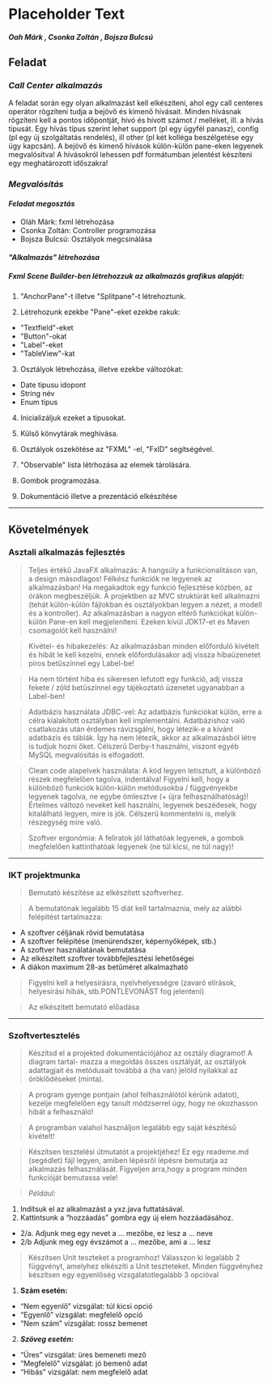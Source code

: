 # Placeholder Text


##### Oah Márk , Csonka Zoltán , Bojsza Bulcsú 


## **Feladat**


### ***Call Center alkalmazás***

A feladat során egy olyan alkalmazást kell elkészíteni, ahol egy call centeres operátor rögzíteni tudja a bejövő és kimenő hívásait. Minden hívásnak rögzíteni kell a pontos időpontját, hívó és hívott számot / melléket, ill. a hívás típusát. Egy hívás típus szerint lehet support (pl egy ügyfél panasz), config (pl egy új szolgáltatás rendelés), ill other (pl két kolléga beszélgetése egy ügy kapcsán). A bejövő és kimenő hívások külön-külön pane-eken legyenek megvalósítva! A hívásokról lehessen pdf formátumban jelentést készíteni egy meghatározott időszakra!


### ***Megvalósítás***


#### ***Feladat megosztás***

- Oláh Márk: fxml létrehozása
- Csonka Zoltán: Controller programozása
- Bojsza Bulcsú: Osztályok megcsinálása 

#### ***"Alkalmazás" létrehozása***

##### **Fxml Scene Builder-ben létrehozzuk az alkalmazás grafikus alapját:**

1. "AnchorPane"-t illetve "Splitpane"-t létrehoztunk.

2. Létrehozunk ezekbe "Pane"-eket ezekbe rakuk:
- "Textfield"-eket 
- "Button"-okat
- "Label"-eket
- "TableView"-kat

3. Osztályok létrehozása, illetve ezekbe változókat:
- Date tipusu idopont
- String név
- Enum tipus 

4. Inicializáljuk  ezeket a tipusokat.

5. Külső könvytárak meghívása.

6. Osztályok oszekötése az "FXML" -el, "FxID" segítségével.

7. "Observable" lista létrhozása az elemek tárolására.

8. Gombok programozása.

9. Dokumentáció illetve a prezentáció elkészítése
***

## **Követelmények**



### **Asztali alkalmazás fejlesztés**

>Teljes értékű JavaFX alkalmazás: A hangsúly a funkcionalitáson van, a design másodlagos! Félkész funkciók ne legyenek az alkalmazásban! Ha megakadtok egy funkció fejlesztése közben, az órákon megbeszéljük. A projektben az MVC struktúrát kell alkalmazni (tehát külön-külön fájlokban és osztályokban legyen a nézet, a modell és a kontroller). Az alkalmazásban a nagyon eltérő funkciókat külön-külön Pane-en kell megjeleníteni. Ezeken kívül JDK17-et és Maven csomagolót kell használni!

>Kivétel- és hibakezelés: Az alkalmazásban minden előforduló kivételt és hibát le kell kezelni, ennek előfordulásakor adj vissza hibaüzenetet piros betűszínnel egy Label-be!

>Ha nem történt hiba és sikeresen lefutott egy funkció, adj vissza fekete / zöld betűszínnel egy tájékoztató üzenetet ugyanabban a Label-ben!

>Adatbázis használata JDBC-vel: Az adatbázis funkciókat külön, erre a célra kialakított osztályban kell implementálni. Adatbázishoz való csatlakozás után érdemes rávizsgálni, hogy létezik-e a kívánt adatbázis és táblák. Így ha nem létezik, akkor az alkalmazásból létre is tudjuk hozni őket. Célszerű Derby-t használni, viszont egyéb MySQL megvalósítás is elfogadott.

>Clean code alapelvek használata: A kód legyen letisztult, a különböző részek megfelelően tagolva, indentálva! Figyelni kell, hogy a különböző funkciók külön-külön metódusokba / függvényekbe legyenek tagolva, ne egybe ömlesztve (+ újra felhasználhatóság)! Értelmes változó neveket kell használni, legyenek beszédesek, hogy kitalálható legyen, mire is jók. Célszerű kommentelni is, melyik részegység mire való.

>Szoftver ergonómia: A feliratok jól láthatóak legyenek, a gombok megfelelően kattinthatóak legyenek (ne túl kicsi, ne túl nagy)!
***

### **IKT projektmunka**


>Bemutató készítése az elkészített szoftverhez.

>A bemutatónak legalább 15 diát kell tartalmaznia, mely az alábbi felépítést tartalmazza:

- A szoftver céljának rövid bemutatása
- A szoftver felépítése (menürendszer, képernyőképek, stb.)
- A szoftver használatának bemutatása
- Az elkészített szoftver továbbfejlesztési lehetőségei
- A diákon maximum 28-as betűméret alkalmazható


>Figyelni kell a helyesírásra, nyelvhelyességre (zavaró elírások, helyesírási hibák, stb.PONTLEVONÁST fog jelenteni)

>Az elkészített bemutató előadása
***


### **Szoftvertesztelés**

>Készítsd el a projekted dokumentációjához az osztály diagramot! A diagram tartal-
mazza a megoldás összes osztályát, az osztályok adattagjait és metódusait továbbá a (ha van) jelöld nyilakkal az öröklődéseket (minta).

>A program gyenge pontjain (ahol felhasználótól kérünk adatot), kezelje megfelelően egy tanult módzserrel úgy, hogy ne okozhasson hibát a felhasználó!

>A programban valahol használjon legalább egy saját készítésű kivételt!

>Készítsen tesztelési útmutatót a projektjéhez! Ez egy reademe.md (segédlet) fájl legyen, amiben lépésről lépésre bemutatja az alkalmazás felhasználását. Figyeljen arra,hogy a program minden funkcióját bemutassa vele! 


> *Például:*

1. Indítsuk el az alkalmazást a yxz.java futtatásával.
2. Kattintsunk a “hozzáadás” gombra egy új elem hozzáadásához.
- 2/a. Adjunk meg egy nevet a ... mezőbe, ez lesz a ... neve
- 2/b Adjunk meg egy évszámot a ... mezőbe, ami a ... lesz


>Készítsen Unit teszteket a programhoz! Válasszon ki legalább 2 függvényt, amelyhez elkészíti a Unit teszteteket. Minden függvényhez készítsen egy egyenlőség vizsgálatotlegalább 3 opcióval

1. **Szám esetén:**
- “Nem egyenlő” vizsgálat: túl kicsi opció
- “Egyenlő” vizsgálat: megfelelő opció
- “Nem szám” vizsgálat: rossz bemenet
2. ***Szöveg esetén:***
- “Üres” vizsgálat: üres bemeneti mező
- “Megfelelő” vizsgálat: jó bemenő adat
- “Hibás” vizsgálat: nem megfelelő adat
